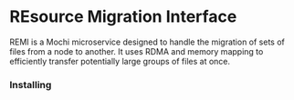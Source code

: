 REsource Migration Interface
============================

REMI is a Mochi microservice designed to handle the migration of sets of files
from a node to another. It uses RDMA and memory mapping to efficiently transfer
potentially large groups of files at once.

### Installing
